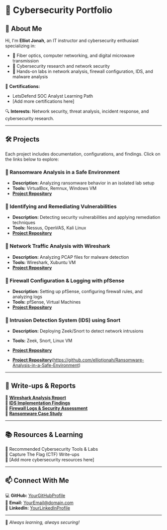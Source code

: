 # 🚀 Cybersecurity Portfolio

## 👋 About Me
Hi, I'm **Elliot Jonah**, an IT instructor and cybersecurity enthusiast specializing in:
- 🔹 Fiber optics, computer networking, and digital microwave transmission
- 🔹 Cybersecurity research and network security
- 🔹 Hands-on labs in network analysis, firewall configuration, IDS, and malware analysis

📜 **Certifications:**
- LetsDefend SOC Analyst Learning Path
- [Add more certifications here]

🔍 **Interests:** Network security, threat analysis, incident response, and cybersecurity research.

---

## 🛠 Projects
Each project includes documentation, configurations, and findings. Click on the links below to explore:

### 🔹 Ransomware Analysis in a Safe Environment
- **Description:** Analyzing ransomware behavior in an isolated lab setup
- **Tools:** VirtualBox, Remnux, Windows VM
- **[Project Repository](https://github.com/elliotjonah/Ransomware-Analysis-in-a-Safe-Environment)**

### 🔹 Identifying and Remediating Vulnerabilities
- **Description:** Detecting security vulnerabilities and applying remediation techniques
- **Tools:** Nessus, OpenVAS, Kali Linux
- **[Project Repository](https://github.com/elliotjonah/Identifying-and-Remediating-Vulnerabilities)**

### 🔹 Network Traffic Analysis with Wireshark
- **Description:** Analyzing PCAP files for malware detection
- **Tools:** Wireshark, Xubuntu VM
- **[Project Repository](#)**

### 🔹 Firewall Configuration & Logging with pfSense
- **Description:** Setting up pfSense, configuring firewall rules, and analyzing logs
- **Tools:** pfSense, Virtual Machines
- **[Project Repository](#)**

### 🔹 Intrusion Detection System (IDS) using Snort
- **Description:** Deploying Zeek/Snort to detect network intrusions
- **Tools:** Zeek, Snort, Linux VM
- **[Project Repository](#)**


- **[Project Repository](#)**(https://github.com/elliotjonah/Ransomware-Analysis-in-a-Safe-Environment)
---

## 📄 Write-ups & Reports
🔹 **[Wireshark Analysis Report](#)**  
🔹 **[IDS Implementation Findings](#)**  
🔹 **[Firewall Logs & Security Assessment](#)**  
🔹 **[Ransomware Case Study](#)**  

---

## 📚 Resources & Learning
🔹 Recommended Cybersecurity Tools & Labs  
🔹 Capture The Flag (CTF) Write-ups  
🔹 [Add more cybersecurity resources here]

---

## 📫 Connect With Me
💻 **GitHub:** [YourGitHubProfile](#)  
📧 **Email:** [YourEmail@domain.com](#)  
🔗 **LinkedIn:** [YourLinkedInProfile](#)  

---

🚀 _Always learning, always securing!_
